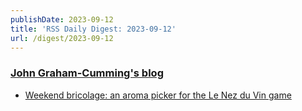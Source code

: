 ```yaml
---
publishDate: 2023-09-12
title: 'RSS Daily Digest: 2023-09-12'
url: /digest/2023-09-12
---
```


### [John Graham-Cumming's blog](http://blog.jgc.org/)

  * [Weekend bricolage: an aroma picker for the Le Nez du Vin game](http://blog.jgc.org/feeds/4206610593981863769/comments/default)
  
